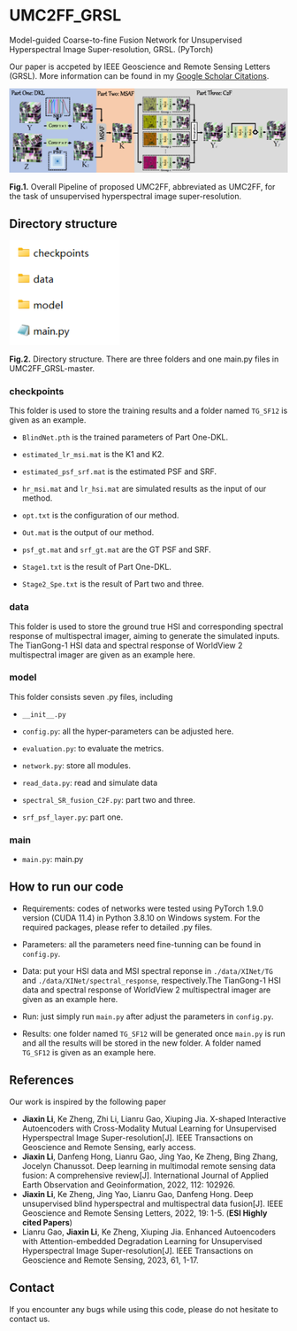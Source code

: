 # UMC2FF_GRSL
Model-guided Coarse-to-fine Fusion Network for Unsupervised Hyperspectral Image Super-resolution, GRSL. (PyTorch)

Our paper is accpeted by IEEE Geoscience and Remote Sensing Letters (GRSL). 
More information can be found in my [Google Scholar Citations](https://scholar.google.com/citations?user=aSPDpmgAAAAJ&hl=zh-CN).

<img src="./Imgs/fig1.png" width="666px"/>

**Fig.1.** Overall Pipeline of proposed UMC2FF, abbreviated as UMC2FF, for the task of unsupervised hyperspectral image super-resolution.

## Directory structure
<img src="./Imgs/fig2.png" width="200px"/>

**Fig.2.** Directory structure. There are three folders and one main.py files in UMC2FF_GRSL-master.

### checkpoints
This folder is used to store the training results and a folder named `TG_SF12` is given as an example.

- `BlindNet.pth` is the trained parameters of Part One-DKL.

- `estimated_lr_msi.mat` is the K1 and K2.

- `estimated_psf_srf.mat` is the estimated PSF and SRF.

- `hr_msi.mat` and `lr_hsi.mat`  are simulated results as the input of our method.

- `opt.txt` is the configuration of our method.

- `Out.mat` is the output of our method.

- `psf_gt.mat` and  `srf_gt.mat` are the GT PSF and SRF.

- `Stage1.txt` is the result of Part One-DKL.

- `Stage2_Spe.txt` is the result of Part two and three.
  
### data
This folder is used to store the ground true HSI and corresponding spectral response of multispectral imager, aiming to generate the simulated inputs. The TianGong-1 HSI data and spectral response of WorldView 2 multispectral imager are given as an example here.

### model
This folder consists seven .py files, including 
- `__init__.py`

- `config.py`: all the hyper-parameters can be adjusted here.

- `evaluation.py`: to evaluate the metrics.

- `network.py`: store all modules.

- `read_data.py`: read and simulate data

- `spectral_SR_fusion_C2F.py`: part two and three.

- `srf_psf_layer.py`: part one.

### main
- `main.py`: main.py

## How to run our code
- Requirements: codes of networks were tested using PyTorch 1.9.0 version (CUDA 11.4) in Python 3.8.10 on Windows system. For the required packages, please refer to detailed .py files.

- Parameters: all the parameters need fine-tunning can be found in `config.py`.

- Data: put your HSI data and MSI spectral reponse in `./data/XINet/TG` and `./data/XINet/spectral_response`, respectively.The TianGong-1 HSI data and spectral response of WorldView 2 multispectral imager are given as an example here.

- Run: just simply run `main.py` after adjust the parameters in `config.py`.

- Results: one folder named `TG_SF12` will be generated once `main.py` is run and all the results will be stored in the new folder. A folder named `TG_SF12` is given as an example here.

## References

Our work is inspired by the following paper

+ **Jiaxin Li**, Ke Zheng, Zhi Li, Lianru Gao, Xiuping Jia. X-shaped Interactive Autoencoders with Cross-Modality Mutual Learning for Unsupervised Hyperspectral Image Super-resolution[J]. IEEE Transactions on Geoscience and Remote Sensing, early access.
+ **Jiaxin Li**, Danfeng Hong, Lianru Gao, Jing Yao, Ke Zheng, Bing Zhang, Jocelyn Chanussot. Deep learning in multimodal remote sensing data fusion: A comprehensive review[J]. International Journal of Applied Earth Observation and Geoinformation, 2022, 112: 102926.
+ **Jiaxin Li**, Ke Zheng, Jing Yao, Lianru Gao, Danfeng Hong. Deep unsupervised blind hyperspectral and multispectral data fusion[J]. IEEE Geoscience and Remote Sensing Letters, 2022, 19: 1-5. (**ESI Highly cited Papers**)
+ Lianru Gao, **Jiaxin Li**, Ke Zheng, Xiuping Jia. Enhanced Autoencoders with Attention-embedded Degradation Learning for Unsupervised Hyperspectral Image Super-resolution[J]. IEEE Transactions on Geoscience and Remote Sensing, 2023, 61, 1-17.

## Contact

If you encounter any bugs while using this code, please do not hesitate to contact us.
